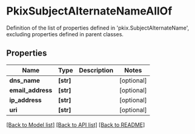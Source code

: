 # PkixSubjectAlternateNameAllOf

Definition of the list of properties defined in 'pkix.SubjectAlternateName', excluding properties defined in parent classes.
## Properties
Name | Type | Description | Notes
------------ | ------------- | ------------- | -------------
**dns_name** | **[str]** |  | [optional] 
**email_address** | **[str]** |  | [optional] 
**ip_address** | **[str]** |  | [optional] 
**uri** | **[str]** |  | [optional] 

[[Back to Model list]](../README.md#documentation-for-models) [[Back to API list]](../README.md#documentation-for-api-endpoints) [[Back to README]](../README.md)


